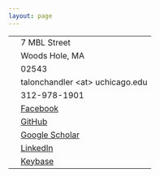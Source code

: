 ```yaml
---
layout: page
---
```


|||
| ------------- | ------------- |
|<i class="fa fa-address-card"></i> | 7 MBL Street |
|| Woods Hole, MA |
|| 02543 |
|<i class="fa fa-envelope"></i>| talonchandler \<at\> uchicago.edu  |
|<i class="fa fa-phone"></i>| 312-978-1901  |
|<i class="fa fa-facebook-square"></i>| [Facebook](https://www.facebook.com/talon.chandler) |
|<i class="fa fa-github"></i>| [GitHub](https://www.linkedin.com/profile/view?id=223932714&trk=hp-identity-name) |
|<i class="fa fa-google"></i>| [Google Scholar](https://scholar.google.com/citations?user=tK-P9kEAAAAJ&hl=en) |
|<i class="fa fa-linkedin"></i>| [LinkedIn](https://www.linkedin.com/in/talon-chandler) |
|<i class="fa fa-key"></i>| [Keybase](https://keybase.io/talonchandler) |

<br>